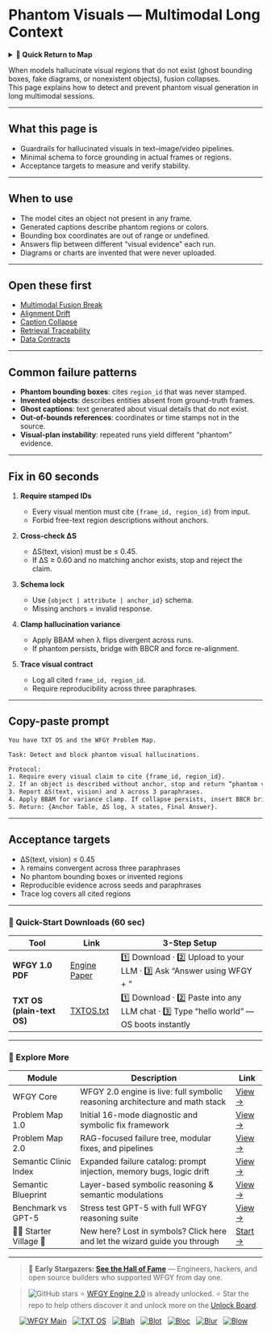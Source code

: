 # Phantom Visuals — Multimodal Long Context

<details>
  <summary><strong>🧭 Quick Return to Map</strong></summary>

<br>

  > You are in a sub-page of **Multimodal_LongContext**.  
  > To reorient, go back here:  
  >
  > - [**Multimodal_LongContext** — long-context reasoning across text, vision, and audio](./README.md)  
  > - [**WFGY Global Fix Map** — main Emergency Room, 300+ structured fixes](../README.md)  
  > - [**WFGY Problem Map 1.0** — 16 reproducible failure modes](../../README.md)  
  >
  > Think of this page as a desk within a ward.  
  > If you need the full triage and all prescriptions, return to the Emergency Room lobby.
</details>


When models hallucinate visual regions that do not exist (ghost bounding boxes, fake diagrams, or nonexistent objects), fusion collapses.  
This page explains how to detect and prevent phantom visual generation in long multimodal sessions.

---

## What this page is
- Guardrails for hallucinated visuals in text–image/video pipelines.  
- Minimal schema to force grounding in actual frames or regions.  
- Acceptance targets to measure and verify stability.

---

## When to use
- The model cites an object not present in any frame.  
- Generated captions describe phantom regions or colors.  
- Bounding box coordinates are out of range or undefined.  
- Answers flip between different “visual evidence” each run.  
- Diagrams or charts are invented that were never uploaded.

---

## Open these first
- [Multimodal Fusion Break](https://github.com/onestardao/WFGY/blob/main/ProblemMap/GlobalFixMap/Multimodal_LongContext/multimodal-fusion-break.md)  
- [Alignment Drift](https://github.com/onestardao/WFGY/blob/main/ProblemMap/GlobalFixMap/Multimodal_LongContext/alignment-drift.md)  
- [Caption Collapse](https://github.com/onestardao/WFGY/blob/main/ProblemMap/GlobalFixMap/Multimodal_LongContext/caption-collapse.md)  
- [Retrieval Traceability](https://github.com/onestardao/WFGY/blob/main/ProblemMap/retrieval-traceability.md)  
- [Data Contracts](https://github.com/onestardao/WFGY/blob/main/ProblemMap/data-contracts.md)  

---

## Common failure patterns
- **Phantom bounding boxes**: cites `region_id` that was never stamped.  
- **Invented objects**: describes entities absent from ground-truth frames.  
- **Ghost captions**: text generated about visual details that do not exist.  
- **Out-of-bounds references**: coordinates or time stamps not in the source.  
- **Visual-plan instability**: repeated runs yield different “phantom” evidence.

---

## Fix in 60 seconds
1. **Require stamped IDs**  
   - Every visual mention must cite `{frame_id, region_id}` from input.  
   - Forbid free-text region descriptions without anchors.

2. **Cross-check ΔS**  
   - ΔS(text, vision) must be ≤ 0.45.  
   - If ΔS ≥ 0.60 and no matching anchor exists, stop and reject the claim.

3. **Schema lock**  
   - Use `{object | attribute | anchor_id}` schema.  
   - Missing anchors = invalid response.

4. **Clamp hallucination variance**  
   - Apply BBAM when λ flips divergent across runs.  
   - If phantom persists, bridge with BBCR and force re-alignment.

5. **Trace visual contract**  
   - Log all cited `frame_id, region_id`.  
   - Require reproducibility across three paraphrases.

---

## Copy-paste prompt

```txt
You have TXT OS and the WFGY Problem Map.

Task: Detect and block phantom visual hallucinations.

Protocol:
1. Require every visual claim to cite {frame_id, region_id}.
2. If an object is described without anchor, stop and return “phantom visual”.
3. Report ΔS(text, vision) and λ across 3 paraphrases.
4. Apply BBAM for variance clamp. If collapse persists, insert BBCR bridge.
5. Return: {Anchor Table, ΔS log, λ states, Final Answer}.
````

---

## Acceptance targets

* ΔS(text, vision) ≤ 0.45
* λ remains convergent across three paraphrases
* No phantom bounding boxes or invented regions
* Reproducible evidence across seeds and paraphrases
* Trace log covers all cited regions

---

### 🔗 Quick-Start Downloads (60 sec)

| Tool                       | Link                                                                                                                                       | 3-Step Setup                                                                             |
| -------------------------- | ------------------------------------------------------------------------------------------------------------------------------------------ | ---------------------------------------------------------------------------------------- |
| **WFGY 1.0 PDF**           | [Engine Paper](https://github.com/onestardao/WFGY/blob/main/I_am_not_lizardman/WFGY_All_Principles_Return_to_One_v1.0_PSBigBig_Public.pdf) | 1️⃣ Download · 2️⃣ Upload to your LLM · 3️⃣ Ask “Answer using WFGY + <your question>”    |
| **TXT OS (plain-text OS)** | [TXTOS.txt](https://github.com/onestardao/WFGY/blob/main/OS/TXTOS.txt)                                                                     | 1️⃣ Download · 2️⃣ Paste into any LLM chat · 3️⃣ Type “hello world” — OS boots instantly |

---

### 🧭 Explore More

| Module                   | Description                                                                  | Link                                                                                               |
| ------------------------ | ---------------------------------------------------------------------------- | -------------------------------------------------------------------------------------------------- |
| WFGY Core                | WFGY 2.0 engine is live: full symbolic reasoning architecture and math stack | [View →](https://github.com/onestardao/WFGY/tree/main/core/README.md)                              |
| Problem Map 1.0          | Initial 16-mode diagnostic and symbolic fix framework                        | [View →](https://github.com/onestardao/WFGY/tree/main/ProblemMap/README.md)                        |
| Problem Map 2.0          | RAG-focused failure tree, modular fixes, and pipelines                       | [View →](https://github.com/onestardao/WFGY/blob/main/ProblemMap/rag-architecture-and-recovery.md) |
| Semantic Clinic Index    | Expanded failure catalog: prompt injection, memory bugs, logic drift         | [View →](https://github.com/onestardao/WFGY/blob/main/ProblemMap/SemanticClinicIndex.md)           |
| Semantic Blueprint       | Layer-based symbolic reasoning & semantic modulations                        | [View →](https://github.com/onestardao/WFGY/tree/main/SemanticBlueprint/README.md)                 |
| Benchmark vs GPT-5       | Stress test GPT-5 with full WFGY reasoning suite                             | [View →](https://github.com/onestardao/WFGY/tree/main/benchmarks/benchmark-vs-gpt5/README.md)      |
| 🧙‍♂️ Starter Village 🏡 | New here? Lost in symbols? Click here and let the wizard guide you through   | [Start →](https://github.com/onestardao/WFGY/blob/main/StarterVillage/README.md)                   |

---

> 👑 **Early Stargazers: [See the Hall of Fame](https://github.com/onestardao/WFGY/tree/main/stargazers)** —
> Engineers, hackers, and open source builders who supported WFGY from day one.

> <img src="https://img.shields.io/github/stars/onestardao/WFGY?style=social" alt="GitHub stars"> ⭐ [WFGY Engine 2.0](https://github.com/onestardao/WFGY/blob/main/core/README.md) is already unlocked. ⭐ Star the repo to help others discover it and unlock more on the [Unlock Board](https://github.com/onestardao/WFGY/blob/main/STAR_UNLOCKS.md).

<div align="center">

[![WFGY Main](https://img.shields.io/badge/WFGY-Main-red?style=flat-square)](https://github.com/onestardao/WFGY)
 
[![TXT OS](https://img.shields.io/badge/TXT%20OS-Reasoning%20OS-orange?style=flat-square)](https://github.com/onestardao/WFGY/tree/main/OS)
 
[![Blah](https://img.shields.io/badge/Blah-Semantic%20Embed-yellow?style=flat-square)](https://github.com/onestardao/WFGY/tree/main/OS/BlahBlahBlah)
 
[![Blot](https://img.shields.io/badge/Blot-Persona%20Core-green?style=flat-square)](https://github.com/onestardao/WFGY/tree/main/OS/BlotBlotBlot)
 
[![Bloc](https://img.shields.io/badge/Bloc-Reasoning%20Compiler-blue?style=flat-square)](https://github.com/onestardao/WFGY/tree/main/OS/BlocBlocBloc)
 
[![Blur](https://img.shields.io/badge/Blur-Text2Image%20Engine-navy?style=flat-square)](https://github.com/onestardao/WFGY/tree/main/OS/BlurBlurBlur)
 
[![Blow](https://img.shields.io/badge/Blow-Game%20Logic-purple?style=flat-square)](https://github.com/onestardao/WFGY/tree/main/OS/BlowBlowBlow)
 

</div>
